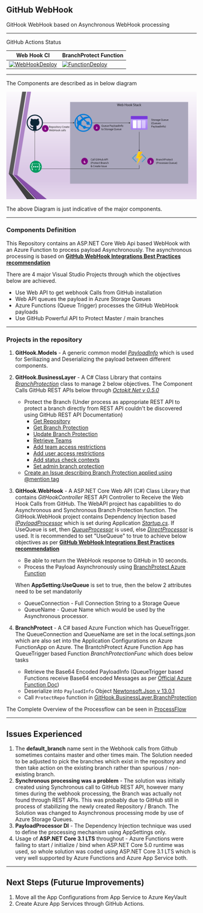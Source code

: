 ## **GitHub WebHook**
GitHook WebHook based on Asynchronous WebHook processing


---

GitHub Actions Status 

Web Hook CI | BranchProtect Function
------------ | -------------
[![WebHookDeploy](https://github.com/githubvnext/gitHook/actions/workflows/webhook-ci.yml/badge.svg)](https://github.com/githubvnext/gitHook/actions/workflows/webhook-ci.yml) | [![FunctionDeploy](https://github.com/githubvnext/gitHook/actions/workflows/function-ci.yml/badge.svg)](https://github.com/githubvnext/gitHook/actions/workflows/function-ci.yml) 

---

The Components are described as in below diagram

![Process Flow](docs/GitHubWebhookProcessFlow.png)

The above Diagram is just indicative of the major components.

---

### **Components Definition**

This Repository contains an ASP.NET Core Web Api based WebHook with an Azure Function to process payload Asynchronously. The asynchronous processing is based on **[GitHub WebHook Integrations Best Practices recommendation](https://docs.github.com/en/rest/guides/best-practices-for-integrators#favor-asynchronous-work-over-synchronous)**

There are 4 major Visual Studio Projects through which the objectives below are achieved. 

- Use Web API to get webhook Calls from GitHub installation
- Web API queues the payload in Azure Storage Queues
- Azure Functions (Queue Trigger) processes the GitHub WebHook payloads
- Use GitHub Powerful API to Protect Master / main branches

---

### **Projects in the repository**

1.  **GitHook.Models** -  A generic common model _[PayloadInfo](src/GitHook.Models/PayloadInfo.cs)_ which is used for Seriliazing and Deserializing the payload between different components.
2. **GitHook.BusinessLayer** - A C# Class Library that contains _[BranchProtection](src/GitHook.BusinessLayer/BranchProtection.cs)_ class to manage 2 below objectives. The Component Calls GitHub REST APIs below through _[Octokit.Net v 0.5.0](https://www.nuget.org/packages/Octokit/0.50.0)_
      - Protect the Branch (Under process as appropriate REST API to protect a branch directly from REST API couldn't be discovered using GitHub REST API Documentation)
        - [Get Repository](https://docs.github.com/en/rest/reference/repos#get-a-repository)
        - [Get Branch Protection](https://docs.github.com/en/rest/reference/repos#get-branch-protection)
        - [Update Branch Protection](https://docs.github.com/en/rest/reference/repos#update-branch-protection)
        - [Retrieve Teams](https://docs.github.com/en/rest/reference/teams#list-teams)
        - [Add team access restrictions](https://docs.github.com/en/rest/reference/repos#add-team-access-restrictions)
        - [Add user access restrictions](https://docs.github.com/en/rest/reference/repos#add-user-access-restrictions)
        - [Add status check contexts](https://docs.github.com/en/rest/reference/repos#add-status-check-contexts)
        - [Set admin branch protection](https://docs.github.com/en/rest/reference/repos#set-admin-branch-protection)
    - [Create an Issue describing Branch Protection applied using @mention tag](https://docs.github.com/en/rest/reference/issues#create-an-issue)


3. **GitHook.WebHook** - A ASP.NET Core Web API (C#) Class Library that contains _GitHookController_ REST API Controller to Receive the Web Hook Calls from GitHub. The WebAPI project has capabilities to do Asynchronous and Synchronous Branch Protection function. 
  The GitHook.WebHook project contains Dependency Injection based _[IPayloadProcessor](src/GitHook.WebHook/Processors/IPayloadProcessor.cs)_ which is set during Application _[Startup.cs](GitHook.WebHook/Startup.cs)_. If UseQueue is set, then _[QueueProcessor](src/GitHook.WebHook/Processors/QueueProcessor.cs)_ is used, else _[DirectProcessor](src/GitHook.WebHook/Processors/DirectProcessor.cs)_ is used. It is recommended to set "UseQueue" to true to achieve below objectives as per **[GitHub WebHook Integrations Best Practices recommendation](https://docs.github.com/en/rest/guides/best-practices-for-integrators#favor-asynchronous-work-over-synchronous)**
    - Be able to return the WebHook response to GitHub in 10 seconds.
    - Process the Payload Asynchronously using [BranchProtect Azure Function](src/BranchProtect)

    When **AppSetting:UseQueue** is set to true, then the below 2 attributes need to be set mandatorily
      - QueueConnection - Full Connection String to a Storage Queue
      - QueueName - Queue Name which would be used by the Asynchronous processor.

4. **BranchProtect** - A C# based Azure Function which has QueueTrigger. The QueueConnection and QueueName are set in the local.settings.json which are also set into the Application Configurations on Azure FunctionApp on Azure. The BrantchProtect Azure Function App has QueueTrigger based Function _BranchProtectionFunc_ which does below tasks
    - Retrieve the Base64 Encoded PayloadInfo (QueueTrigger based Functions receive Base64 encoded Messages as per [Official Azure Function Doc](https://docs.microsoft.com/en-us/azure/azure-functions/functions-bindings-storage-queue-trigger?tabs=csharp#encoding))
    - Deserialize into `PayloadInfo` Object [Newtonsoft.Json v 13.0.1](https://www.nuget.org/packages/Newtonsoft.Json/13.0.1)
    - Call `ProtectRepo` function in [GitHook.BusinessLayer.BranchProtection](src/GitHook.BusinessLayer/BranchProtection.cs)

The Complete Overview of the Processflow can be seen in [ProcessFlow](docs/ProcessFlow.md)

---

## **Issues Experienced**
1. The **default_branch** name sent in the Webhook calls from Github sometimes contains master and other times main. The Solution needed to be adjusted to pick the branches which exist in the repository and then take action on the existing branch rather than spurious / non-existing branch.
2. **Synchronous processing was a problem** - The solution was initially created using Synchronous call to GitHub REST API, however many times during the webhook processing, the Branch was actually not found through REST APIs. This was probably due to GitHub still in process of stabilizing the newly created Repository / Branch. The Solution was changed to Asynchronous processing mode by use of Azure Storage Queues.
3. **PayloadProcessor DI** - The Dependency Injection technique was used to define the processing mechanism using AppSettings only.
4. Usage of **ASP.NET Core 3.1 LTS** throughout - Azure Functions were failing to start / initialize / bind when ASP.NET Core 5.0 runtime was used, so whole solution was coded using ASP.NET Core 3.1 LTS which is very well supported by Azure Functions and Azure App Service both.


---

## **Next Steps (Futurue Improvements)**
1. Move all the App Configurations from App Service to Azure KeyVault
2. Create Azure App Services through GitHub Actions.

